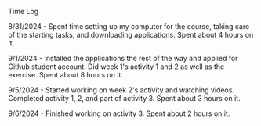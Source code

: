 Time Log 

8/31/2024 - Spent time setting up my computer for the course, taking care of the starting tasks, and downloading applications. Spent about 4 hours on it.

9/1/2024 - Installed the applications the rest of the way and applied for Github student account. Did week 1's activity 1 and 2 as well as the exercise. Spent about 8 hours on it.


9/5/2024 - Started working on week 2's activity and watching videos. Completed activity 1, 2, and part of activity 3. Spent about 3 hours on it.

9/6/2024 - Finished working on activity 3. Spent about 2 hours on it.